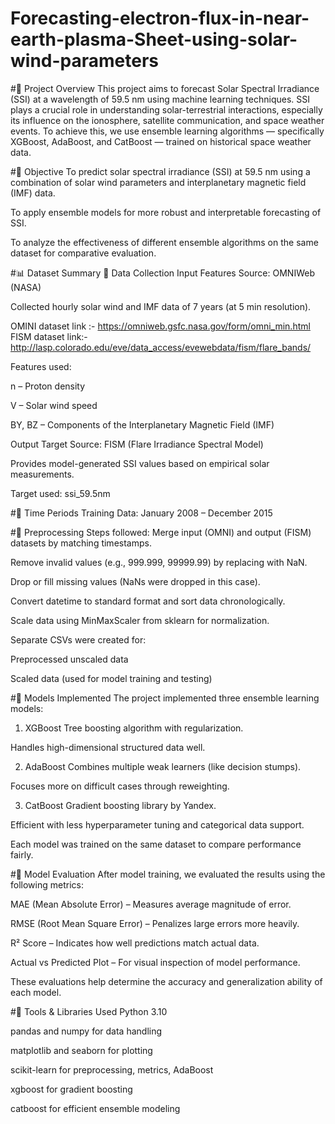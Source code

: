 # Forecasting-electron-flux-in-near-earth-plasma-Sheet-using-solar-wind-parameters

#🧭 Project Overview
This project aims to forecast Solar Spectral Irradiance (SSI) at a wavelength of 59.5 nm using machine learning techniques. SSI plays a crucial role in understanding solar-terrestrial interactions, especially its influence on the ionosphere, satellite communication, and space weather events. To achieve this, we use ensemble learning algorithms — specifically XGBoost, AdaBoost, and CatBoost — trained on historical space weather data.

#🎯 Objective
To predict solar spectral irradiance (SSI) at 59.5 nm using a combination of solar wind parameters and interplanetary magnetic field (IMF) data.

To apply ensemble models for more robust and interpretable forecasting of SSI.

To analyze the effectiveness of different ensemble algorithms on the same dataset for comparative evaluation.

#📊 Dataset Summary
🔹 Data Collection
Input Features Source: OMNIWeb (NASA)

Collected hourly solar wind and IMF data of 7 years  (at 5 min resolution).

OMINI dataset link :- https://omniweb.gsfc.nasa.gov/form/omni_min.html
FISM dataset link:-http://lasp.colorado.edu/eve/data_access/evewebdata/fism/flare_bands/

Features used:

n – Proton density

V – Solar wind speed

BY, BZ – Components of the Interplanetary Magnetic Field (IMF)

Output Target Source: FISM (Flare Irradiance Spectral Model)

Provides model-generated SSI values based on empirical solar measurements.

Target used: ssi_59.5nm

#🔹 Time Periods
Training Data: January 2008 – December 2015

#🧹 Preprocessing
Steps followed:
Merge input (OMNI) and output (FISM) datasets by matching timestamps.

Remove invalid values (e.g., 999.999, 99999.99) by replacing with NaN.

Drop or fill missing values (NaNs were dropped in this case).

Convert datetime to standard format and sort data chronologically.

Scale data using MinMaxScaler from sklearn for normalization.

Separate CSVs were created for:

Preprocessed unscaled data

Scaled data (used for model training and testing)

#🤖 Models Implemented
The project implemented three ensemble learning models:

1. XGBoost
Tree boosting algorithm with regularization.

Handles high-dimensional structured data well.

2. AdaBoost
Combines multiple weak learners (like decision stumps).

Focuses more on difficult cases through reweighting.

3. CatBoost
Gradient boosting library by Yandex.

Efficient with less hyperparameter tuning and categorical data support.

Each model was trained on the same dataset to compare performance fairly.

#🧪 Model Evaluation
After model training, we evaluated the results using the following metrics:

MAE (Mean Absolute Error) – Measures average magnitude of error.

RMSE (Root Mean Square Error) – Penalizes large errors more heavily.

R² Score – Indicates how well predictions match actual data.

Actual vs Predicted Plot – For visual inspection of model performance.

These evaluations help determine the accuracy and generalization ability of each model.

#🧰 Tools & Libraries Used
Python 3.10

pandas and numpy for data handling

matplotlib and seaborn for plotting

scikit-learn for preprocessing, metrics, AdaBoost

xgboost for gradient boosting

catboost for efficient ensemble modeling
